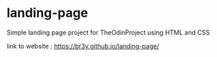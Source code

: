 # landing-page

Simple landing page project for TheOdinProject using HTML and CSS

link to website : https://br3y.github.io/landing-page/